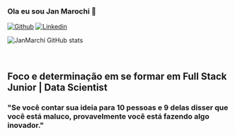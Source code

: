 

### Ola eu sou Jan Marochi 👋
[![Github](https://img.shields.io/badge/GitHub-100000?style=for-the-badge&logo=github&logoColor=white)](https://github.com/JanMarchi)
[![Linkedin](https://img.shields.io/badge/LinkedIn-0077B5?style=for-the-badge&logo=linkedin&logoColor=white)](https://www.linkedin.com/in/jan-marchi-54578b243/)


![JanMarchi GitHub stats](https://github-readme-stats.vercel.app/api?username=JanMarchi&show_icons=true&theme=radical)



 
 <br/>

## Foco e determinação em se formar em Full Stack Junior | Data Scientist

### "Se você contar sua ideia para 10 pessoas e 9 delas disser que você está maluco, provavelmente você está fazendo algo inovador."
